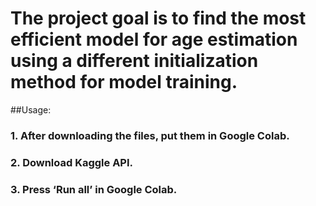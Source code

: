 # The project goal is to find the most efficient model for age estimation using a different initialization method for model training.
##Usage:
### 1.	After downloading the files, put them in Google Colab.
### 2.	Download Kaggle API.
### 3.	Press ‘Run all’ in Google Colab.
